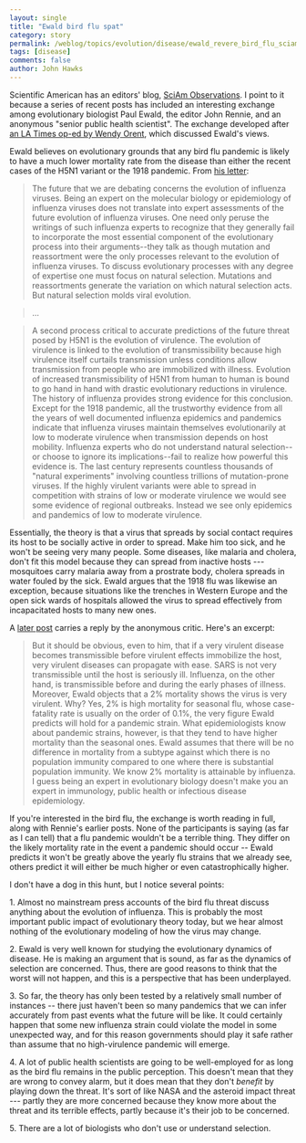 ```yaml
---
layout: single 
title: "Ewald bird flu spat" 
category: story
permalink: /weblog/topics/evolution/disease/ewald_revere_bird_flu_sciam_2005.html
tags: [disease] 
comments: false 
author: John Hawks 
---
```



<p>
Scientific American has an editors' blog, <a href="http://blog.sciam.com/">SciAm Observations</a>. I point to it because a series of recent posts has included an interesting exchange among evolutionary biologist Paul Ewald, the editor John Rennie, and an anonymous "senior public health scientist". The exchange developed after <a href="http://www.latimes.com/news/printedition/opinion/la-op-bird23oct23,1,4410756.story?track=mostemailedlink">an LA Times op-ed by Wendy Orent</a>, which discussed Ewald's views. 
</p>

<p>
Ewald believes on evolutionary grounds that any bird flu pandemic is likely to have a much lower mortality rate from the disease than either the recent cases of the H5N1 variant or the 1918 pandemic. From <a href="http://blog.sciam.com/index.php?title=bird_reaper_pt_iii_paul_ewald_replies&more=1&c=1&tb=1&pb=1">his letter</a>: 
</p>

<blockquote>The future that we are debating concerns the evolution of influenza viruses. Being an expert on the molecular biology or epidemiology of influenza viruses does not translate into expert assessments of the future evolution of influenza viruses. One need only peruse the writings of such influenza experts to recognize that they generally fail to incorporate the most essential component of the evolutionary process into their arguments--they talk as though mutation and reassortment were the only processes relevant to the evolution of influenza viruses. To discuss evolutionary processes with any degree of expertise one must focus on natural selection. Mutations and reassortments generate the variation on which natural selection acts. But natural selection molds viral evolution.</blockquote>

<blockquote>...</blockquote>

<blockquote>A second process critical to accurate predictions of the future threat posed by H5N1 is the evolution of virulence. The evolution of virulence is linked to the evolution of transmissibility because high virulence itself curtails transmission unless conditions allow transmission from people who are immobilized with illness. Evolution of increased transmissibility of H5N1 from human to human is bound to go hand in hand with drastic evolutionary reductions in virulence. The history of influenza provides strong evidence for this conclusion. Except for the 1918 pandemic, all the trustworthy evidence from all the years of well documented influenza epidemics and pandemics indicate that influenza viruses maintain themselves evolutionarily at low to moderate virulence when transmission depends on host mobility. Influenza experts who do not understand natural selection--or choose to ignore its implications--fail to realize how powerful this evidence is. The last century represents countless thousands of "natural experiments" involving countless trillions of mutation-prone viruses. If the highly virulent variants were able to spread in competition with strains of low or moderate virulence we would see some evidence of regional outbreaks. Instead we see only epidemics and pandemics of low to moderate virulence.</blockquote>

<p>
Essentially, the theory is that a virus that spreads by social contact requires its host to be socially active in order to spread. Make him too sick, and he won't be seeing very many people. Some diseases, like malaria and cholera, don't fit this model because they can spread from inactive hosts --- mosquitoes carry malaria away from a prostrate body, cholera spreads in water fouled by the sick. Ewald argues that the 1918 flu was likewise an exception, because situations like the trenches in Western Europe and the open sick wards of hospitals allowed the virus to spread effectively from incapacitated hosts to many new ones. 
</p>

<p>
A <a href="http://blog.sciam.com/index.php?title=bird_reaper_pt_iv_revere_replies&more=1&c=1&tb=1&pb=1">later post</a> carries a reply by the anonymous critic. Here's an excerpt: 
</p>

<blockquote>But it should be obvious, even to him, that if a very virulent disease becomes transmissible before virulent effects immobilize the host, very virulent diseases can propagate with ease. SARS is not very transmissible until the host is seriously ill. Influenza, on the other hand, is transmissible before and during the early phases of illness. Moreover, Ewald objects that a 2% mortality shows the virus is very virulent. Why? Yes, 2% is high mortality for seasonal flu, whose case-fatality rate is usually on the order of 0.1%, the very figure Ewald predicts will hold for a pandemic strain. What epidemiologists know about pandemic strains, however, is that they tend to have higher mortality than the seasonal ones. Ewald assumes that there will be no difference in mortality from a subtype against which there is no population immunity compared to one where there is substantial population immunity. We know 2% mortality is attainable by influenza. I guess being an expert in evolutionary biology doesn't make you an expert in immunology, public health or infectious disease epidemiology.</blockquote>

<p>
If you're interested in the bird flu, the exchange is worth reading in full, along with Rennie's earlier posts. None of the participants is saying (as far as I can tell) that a flu pandemic wouldn't be a terrible thing. They differ on the likely mortality rate in the event a pandemic should occur -- Ewald predicts it won't be greatly above the yearly flu strains that we already see, others predict it will either be much higher or even catastrophically higher. 
</p>

<p>
I don't have a dog in this hunt, but I notice several points: 
</p>

<p>
1.  Almost no mainstream press accounts of the bird flu threat discuss anything about the evolution of influenza. This is probably the most important public impact of evolutionary theory today, but we hear almost nothing of the evolutionary modeling of how the virus may change. 
</p>

<p>
2.  Ewald is very well known for studying the evolutionary dynamics of disease. He is making an argument that is sound, as far as the dynamics of selection are concerned. Thus, there are good reasons to think that the worst will not happen, and this is a perspective that has been underplayed. 
</p>

<p>
3.  So far, the theory has only been tested by a relatively small number of instances -- there just haven't been so many pandemics that we can infer accurately from past events what the future will be like. It could certainly happen that some new influenza strain could violate the model in some unexpected way, and for this reason governments should play it safe rather than assume that no high-virulence pandemic will emerge. 
</p>

<p>
4.  A lot of public health scientists are going to be well-employed for as long as the bird flu remains in the public perception. This doesn't mean that they are wrong to convey alarm, but it does mean that they don't <i>benefit</i> by playing down the threat. It's sort of like NASA and the asteroid impact threat --- partly they are more concerned because they know more about the threat and its terrible effects, partly because it's their job to be concerned. 
</p>

<p>
5.  There are a lot of biologists who don't use or understand selection. 
</p>


